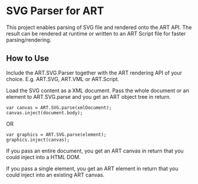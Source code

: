 SVG Parser for ART
==================
This project enables parsing of SVG file and rendered onto the ART API. The result can be rendered at
runtime or written to an ART Script file for faster parsing/rendering.

How to Use
----------
Include the ART.SVG.Parser together with the ART rendering API of your choice. E.g. ART.SVG, ART.VML or
ART.Script.

Load the SVG content as a XML document. Pass the whole document or an element to ART.SVG.parse and you
get an ART object tree in return.

	var canvas = ART.SVG.parse(xmlDocument);
	canvas.inject(document.body);

OR

	var graphics = ART.SVG.parse(element);
	graphics.inject(canvas);

If you pass an entire document, you get an ART canvas in return that you could inject into a HTML DOM.

If you pass a single element, you get an ART element in return that you could inject into an existing
ART canvas.